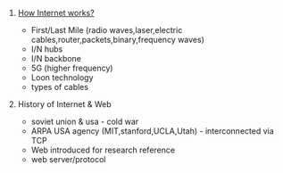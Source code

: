 1. [How Internet works?](https://www.youtube.com/watch?v=TNQsmPf24go&t=8s) <br>
    - First/Last Mile (radio waves,laser,electric cables,router,packets,binary,frequency waves)
    - I/N hubs
    - I/N backbone
    - 5G (higher frequency)
    - Loon technology
    - types of cables
      <br>

2. History of Internet & Web
    - soviet union & usa - cold war
    - ARPA USA agency (MIT,stanford,UCLA,Utah) - interconnected via TCP
    - Web introduced for research reference
    - web server/protocol

